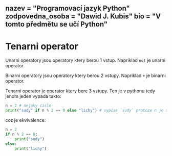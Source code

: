 nazev = "Programovací jazyk Python"
zodpovedna_osoba = "Dawid J. Kubis"
bio = "V tomto předmětu se učí Python"
---
# Tenarni operator
Unarni operatory jsou operatory ktery berou 1 vstup. Napriklad `not` je unarni operator.

Binarni operatory jsou operatory ktery berou 2 vstupy. Napriklad `+` je binarni operator.

Tenarni operator je operator ktery bere 3 vstupy. Ten je v pythonu tedy jenom jeden vypada takto:
```python
n = 2 # nejaky cislo
print("sudy" if n % 2 == 0 else "lichy") # vypise `sudy` protoze n je sudy
```
coz je ekvivalence:
```python
n = 2
if n % 2 == 0:
	print("sudy")
else:
	print("lichy")
```
